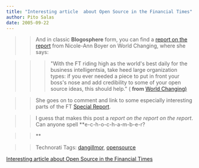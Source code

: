 ```yaml
---
title: "Interesting article  about Open Source in the Financial Times"
author: Pito Salas
date: 2005-09-22
---
```



>>

>> And in classic **Blogosphere** form, you can find a [report on the
report](<http://www.worldchanging.com/archives/003522.html>) from Nicole-Ann
Boyer on World Changing, where she says:

>>

>>> "With the FT riding high as the world's best daily for the business
intelligentsia, take heed large organization types: if you ever needed a piece
to put in front your boss's nose and add credibility to some of your open
source ideas, this should help." ( **from** [World
Changing)](<http://www.worldchanging.com/archives/003522.html>)

>>

>> She goes on to comment and link to some especially interesting parts of the
FT [Special Report](<http://news.ft.com/reports/digitalbusiness>).

>>

>> I guess that makes this post a _report on the report on the report_. Can
anyone spell **e-c-h-o-c-h-a-m-b-e-r?

>>

>> **

>>

>> Technorati Tags: [dangillmor](<http://www.technorati.com/tag/dangillmor>),
[opensource](<http://www.technorati.com/tag/opensource>)


[Interesting article  about Open Source in the Financial Times](None)
